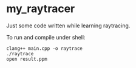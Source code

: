 # my_raytracer
Just some code written while learning raytracing.

To run and compile under shell:

```shell
clang++ main.cpp -o raytrace
./raytrace
open result.ppm
```

